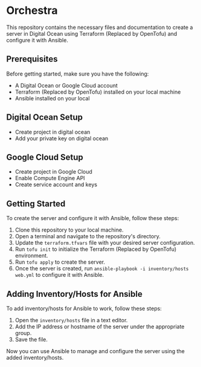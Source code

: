 # Orchestra

This repository contains the necessary files and documentation to create a server in Digital Ocean using Terraform (Replaced by OpenTofu) and configure it with Ansible.

## Prerequisites

Before getting started, make sure you have the following:

- A Digital Ocean or Google Cloud account
- Terraform (Replaced by OpenTofu) installed on your local machine
- Ansible installed on your local

## Digital Ocean Setup

- Create project in digital ocean
- Add your private key on digital ocean

## Google Cloud Setup

- Create project in Google Cloud
- Enable Compute Engine API
- Create service account and keys

## Getting Started

To create the server and configure it with Ansible, follow these steps:

1. Clone this repository to your local machine.
2. Open a terminal and navigate to the repository's directory.
3. Update the `terraform.tfvars` file with your desired server configuration.
4. Run `tofu init` to initialize the Terraform (Replaced by OpenTofu) environment.
5. Run `tofu apply` to create the server.
6. Once the server is created, run `ansible-playbook -i inventory/hosts web.yml` to configure it with Ansible.

## Adding Inventory/Hosts for Ansible

To add inventory/hosts for Ansible to work, follow these steps:

1. Open the `inventory/hosts` file in a text editor.
2. Add the IP address or hostname of the server under the appropriate group.
3. Save the file.

Now you can use Ansible to manage and configure the server using the added inventory/hosts.
